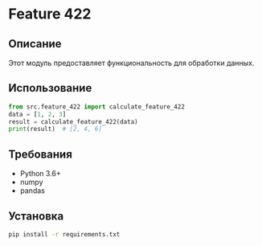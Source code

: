 # Feature 422
## Описание
Этот модуль предоставляет функциональность для обработки данных.
## Использование
```python
from src.feature_422 import calculate_feature_422
data = [1, 2, 3]
result = calculate_feature_422(data)
print(result)  # [2, 4, 6]
```
## Требования
- Python 3.6+
- numpy
- pandas
## Установка
```bash
pip install -r requirements.txt
```